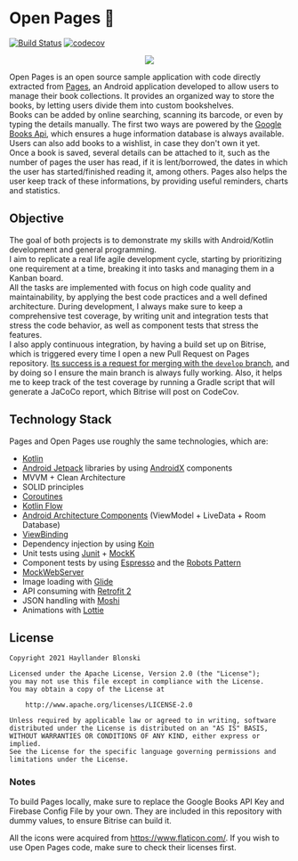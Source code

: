 # Open Pages 📖 

[![Build Status](https://app.bitrise.io/app/251f57924f3db10e/status.svg?token=WuXGBaE6kGS_s1iuh9e2Kg&branch=develop)](https://app.bitrise.io/app/251f57924f3db10e) [![codecov](https://codecov.io/gh/hblonski/pages/branch/develop/graph/badge.svg?token=B0Y7D65FLL)](https://codecov.io/gh/hblonski/pages)

<p align="center"><img src="https://ch3302files.storage.live.com/y4mZNn-dm_YMpaSHAUL_2UJPmYSdI09ZNYYrtfVr2H3cgOCkoa1eglvIjQDCcAGltMs9mxi6BfMl05iBR3Ali2y8tOKu-LHg4QzYdZA7a3VMF7_IYb3wh2TzZffIp9xOZ-fLn09mBuJ0lv_evoQfTZBmvQMkIIP5m-HDiltTsFxxHoU27qBMl6jjBhThaxOhCrU?width=120&height=120&cropmode=none" /></p>

Open Pages is an open source sample application with code directly extracted from [Pages](https://play.google.com/store/apps/details?id=com.hb.pages), an Android application developed to allow users to manage their book collections. It provides an organized way to store the books, by letting users divide them into custom bookshelves.  
Books can be added by online searching, scanning its barcode, or even by typing the details manually. The first two ways are powered by the [Google Books Api](https://developers.google.com/books), which ensures a huge information database is always available. Users can also add books to a wishlist, in case they don't own it yet.  
Once a book is saved, several details can be attached to it, such as the number of pages the user has read, if it is lent/borrowed, the dates in which the user has started/finished reading it, among others. Pages also helps the user keep track of these informations, by providing useful reminders, charts and statistics.

## Objective

The goal of both projects is to demonstrate my skills with Android/Kotlin development and general programming.  
I aim to replicate a real life agile development cycle, starting by prioritizing one requirement at a time, breaking it into tasks and managing them in a Kanban board.  
All the tasks are implemented with focus on high code quality and maintainability, by applying the best code practices and a well defined architecture. During development, I always make sure to keep a comprehensive test coverage, by writing unit and integration tests that stress the code behavior, as well as component tests that stress the features.  
I also apply continuous integration, by having a build set up on Bitrise, which is triggered every time I open a new Pull Request on Pages repository. [Its success is a request for merging with the ```develop``` branch](https://docs.github.com/en/github/administering-a-repository/configuring-protected-branches), and by doing so I ensure the main branch is always fully working. Also, it helps me to keep track of the test coverage by running a Gradle script that will generate a JaCoCo report, which Bitrise will post on CodeCov.

## Technology Stack

Pages and Open Pages use roughly the same technologies, which are:

- [Kotlin](https://kotlinlang.org/)
- [Android Jetpack](https://developer.android.com/jetpack) libraries by using [AndroidX](https://developer.android.com/jetpack/androidx) components
- MVVM + Clean Architecture
- SOLID principles
- [Coroutines](https://kotlinlang.org/docs/reference/coroutines-overview.html)
- [Kotlin Flow](https://kotlinlang.org/docs/flow.html)
- [Android Architecture Components](https://developer.android.com/topic/libraries/architecture) (ViewModel + LiveData + Room Database)
- [ViewBinding](https://developer.android.com/topic/libraries/view-binding)
- Dependency injection by using [Koin](https://insert-koin.io/)
- Unit tests using [Junit](https://junit.org/junit4/) + [MockK](https://mockk.io/)
- Component tests by using [Espresso](https://developer.android.com/training/testing/espresso) and the [Robots Pattern](https://jakewharton.com/testing-robots/)
- [MockWebServer](https://github.com/square/okhttp/tree/master/mockwebserver)
- Image loading with [Glide](https://github.com/bumptech/glide)
- API consuming with [Retrofit 2](https://square.github.io/retrofit/)
- JSON handling with [Moshi](https://github.com/square/moshi)
- Animations with [Lottie](https://airbnb.design/lottie/)

## License
```
Copyright 2021 Hayllander Blonski

Licensed under the Apache License, Version 2.0 (the "License");
you may not use this file except in compliance with the License.
You may obtain a copy of the License at

    http://www.apache.org/licenses/LICENSE-2.0

Unless required by applicable law or agreed to in writing, software
distributed under the License is distributed on an "AS IS" BASIS,
WITHOUT WARRANTIES OR CONDITIONS OF ANY KIND, either express or implied.
See the License for the specific language governing permissions and
limitations under the License.
```

### Notes

To build Pages locally, make sure to replace the Google Books API Key and Firebase Config File by your own. They are included in this repository with dummy values, to ensure Bitrise can build it.

All the icons were acquired from https://www.flaticon.com/. If you wish to use Open Pages code, make sure to check their licenses first.

